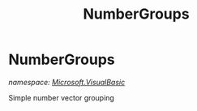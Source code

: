 ﻿---
title: NumberGroups
---

# NumberGroups
_namespace: [Microsoft.VisualBasic](N-Microsoft.VisualBasic.html)_

Simple number vector grouping




